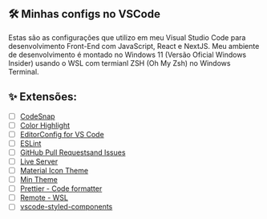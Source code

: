 ## :hammer_and_wrench: Minhas configs no VSCode
Estas são as configurações que utilizo em meu Visual Studio Code para desenvolvimento Front-End com JavaScript, React e NextJS.
Meu ambiente de desenvolvimento é montado no Windows 11 (Versão Oficial Windows Insider) usando o WSL com termianl ZSH (Oh My Zsh) no Windows Terminal.

## ✨ Extensões:

- [ ] [CodeSnap](https://marketplace.visualstudio.com/items?itemName=adpyke.codesnap)
- [ ] [Color Highlight](https://marketplace.visualstudio.com/items?itemName=naumovs.color-highlight)
- [ ] [EditorConfig for VS Code](https://marketplace.visualstudio.com/items?itemName=EditorConfig.EditorConfig)
- [ ] [ESLint](https://marketplace.visualstudio.com/items?itemName=dbaeumer.vscode-eslint)
- [ ] [GitHub Pull Requestsand Issues](https://marketplace.visualstudio.com/items?itemName=GitHub.vscode-pull-request-github)
- [ ] [Live Server](https://marketplace.visualstudio.com/items?itemName=ritwickdey.LiveServer)
- [ ] [Material Icon Theme](https://marketplace.visualstudio.com/items?itemName=PKief.material-icon-theme)
- [ ] [Min Theme](https://marketplace.visualstudio.com/items?itemName=miguelsolorio.min-theme)
- [ ] [Prettier - Code formatter](https://marketplace.visualstudio.com/items?itemName=SimonSiefke.prettier-vscode)
- [ ] [Remote - WSL](https://marketplace.visualstudio.com/items?itemName=ms-vscode-remote.remote-wsl)
- [ ] [vscode-styled-components](https://marketplace.visualstudio.com/items?itemName=jpoissonnier.vscode-styled-components)
